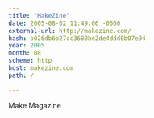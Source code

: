 ```yaml
---
title: "MakeZine"
date: 2005-08-02 11:49:06 -0500
external-url: http://makezine.com/
hash: b026db6b27cc3680be2de4ddd0b07e94
year: 2005
month: 08
scheme: http
host: makezine.com
path: /

---
```


Make Magazine
